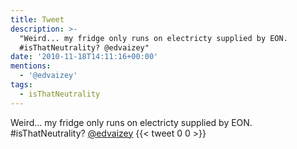 ```yaml
---
title: Tweet
description: >-
  "Weird... my fridge only runs on electricty supplied by EON.
  #isThatNeutrality? @edvaizey"
date: '2010-11-18T14:11:16+00:00'
mentions:
  - '@edvaizey'
tags:
  - isThatNeutrality
---
```

Weird... my fridge only runs on electricty supplied by EON. #isThatNeutrality? [@edvaizey](https://twitter.com/@edvaizey)
      {{< tweet 0 0 >}}
    
